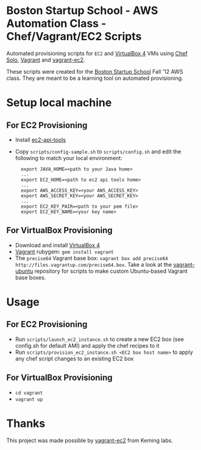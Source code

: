 Boston Startup School - AWS Automation Class - Chef/Vagrant/EC2 Scripts 
=======================================================================

Automated provisioning scripts for `EC2` and [VirtualBox 4](http://www.virtualbox.org/wiki/Downloads) VMs using [Chef Solo](http://wiki.opscode.com/display/chef/Chef+Solo), [Vagrant](http://vagrantup.com) and [vagrant-ec2](https://github.com/lynaghk/vagrant-ec2).

These scripts were created for the [Boston Startup School](http://www.bostonstartupschool.com/) Fall '12 AWS class. They are meant to be a learning tool on automated provisioning.

Setup local machine
===================

For EC2 Provisioning
--------------------

+ Install [ec2-api-tools](http://www.ubuntuupdates.org/package/core/precise/multiverse/base/ec2-api-tools)
+ Copy `scripts/config-sample.sh` to `scripts/config.sh` and edit the following to match your local environment:

		export JAVA_HOME=<path to your Java home>
		...
		export EC2_HOME=<path to ec2 api tools home>
		...
		export AWS_ACCESS_KEY=<your AWS_ACCESS_KEY>
		export AWS_SECRET_KEY=<your AWS_SECRET_KEY>
		...
		export EC2_KEY_PAIR=<path to your pem file>
		export EC2_KEY_NAME=<your key name> 			

For VirtualBox Provisioning
---------------------------

+ Download and install [VirtualBox 4](http://www.virtualbox.org/wiki/Downloads)
+ [Vagrant](http://vagrantup.com) rubygem: `gem install vagrant`
+ The `precise64` Vagrant base box: `vagrant box add precise64 http://files.vagrantup.com/precise64.box`.
  Take a look at the [vagrant-ubuntu](https://github.com/lynaghk/vagrant-ubuntu) repository for scripts to make custom Ubuntu-based Vagrant base boxes.

Usage
=====

For EC2 Provisioning
--------------------

+ Run `scripts/launch_ec2_instance.sh` to create a new EC2 box (see config.sh for default AMI) and apply the chef recipes to it
+ Run `scripts/provision_ec2_instance.sh <EC2 box host name>` to apply any chef script changes to an existing EC2 box
	
For VirtualBox Provisioning
---------------------------

+ `cd vagrant`
+ `vagrant up`

Thanks
======

This project was made possible by [vagrant-ec2](https://github.com/lynaghk/vagrant-ec2/) from Keming labs.


